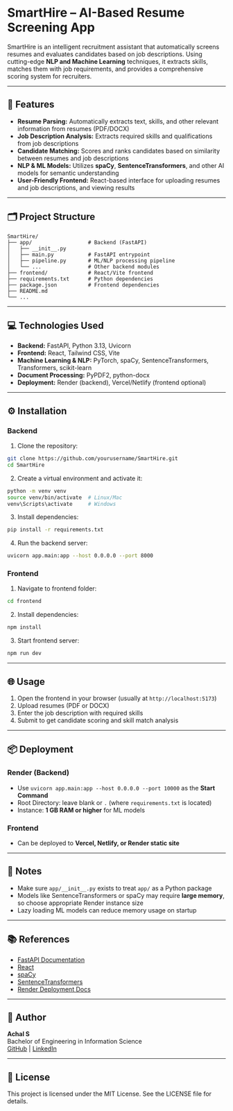# SmartHire – AI-Based Resume Screening App

SmartHire is an intelligent recruitment assistant that automatically screens resumes and evaluates candidates based on job descriptions. Using cutting-edge **NLP and Machine Learning** techniques, it extracts skills, matches them with job requirements, and provides a comprehensive scoring system for recruiters.

---

## 🚀 Features

- **Resume Parsing:** Automatically extracts text, skills, and other relevant information from resumes (PDF/DOCX)
- **Job Description Analysis:** Extracts required skills and qualifications from job descriptions
- **Candidate Matching:** Scores and ranks candidates based on similarity between resumes and job descriptions
- **NLP & ML Models:** Utilizes **spaCy**, **SentenceTransformers**, and other AI models for semantic understanding
- **User-Friendly Frontend:** React-based interface for uploading resumes and job descriptions, and viewing results

---

## 🗂 Project Structure
```
SmartHire/
├── app/                  # Backend (FastAPI)
│   ├── __init__.py
│   ├── main.py           # FastAPI entrypoint
│   ├── pipeline.py       # ML/NLP processing pipeline
│   └── ...               # Other backend modules
├── frontend/             # React/Vite frontend
├── requirements.txt      # Python dependencies
├── package.json          # Frontend dependencies
├── README.md
└── ...
```

---

## 💻 Technologies Used

- **Backend:** FastAPI, Python 3.13, Uvicorn
- **Frontend:** React, Tailwind CSS, Vite
- **Machine Learning & NLP:** PyTorch, spaCy, SentenceTransformers, Transformers, scikit-learn
- **Document Processing:** PyPDF2, python-docx
- **Deployment:** Render (backend), Vercel/Netlify (frontend optional)

---

## ⚙️ Installation

### Backend

1. Clone the repository:
```bash
git clone https://github.com/yourusername/SmartHire.git
cd SmartHire
```

2. Create a virtual environment and activate it:
```bash
python -m venv venv
source venv/bin/activate  # Linux/Mac
venv\Scripts\activate     # Windows
```

3. Install dependencies:
```bash
pip install -r requirements.txt
```

4. Run the backend server:
```bash
uvicorn app.main:app --host 0.0.0.0 --port 8000
```

### Frontend

1. Navigate to frontend folder:
```bash
cd frontend
```

2. Install dependencies:
```bash
npm install
```

3. Start frontend server:
```bash
npm run dev
```

---

## 🌐 Usage

1. Open the frontend in your browser (usually at `http://localhost:5173`)
2. Upload resumes (PDF or DOCX)
3. Enter the job description with required skills
4. Submit to get candidate scoring and skill match analysis

---

## 📦 Deployment

### Render (Backend)

- Use `uvicorn app.main:app --host 0.0.0.0 --port 10000` as the **Start Command**
- Root Directory: leave blank or `.` (where `requirements.txt` is located)
- Instance: **1 GB RAM or higher** for ML models

### Frontend

- Can be deployed to **Vercel, Netlify, or Render static site**

---

## 🔧 Notes

- Make sure `app/__init__.py` exists to treat `app/` as a Python package
- Models like SentenceTransformers or spaCy may require **large memory**, so choose appropriate Render instance size
- Lazy loading ML models can reduce memory usage on startup

---

## 📚 References

- [FastAPI Documentation](https://fastapi.tiangolo.com/)
- [React](https://reactjs.org/)
- [spaCy](https://spacy.io/)
- [SentenceTransformers](https://www.sbert.net/)
- [Render Deployment Docs](https://render.com/docs)

---

## 👤 Author

**Achal S**  
Bachelor of Engineering in Information Science  
[GitHub](https://github.com/achal3014) | [LinkedIn](https://www.linkedin.com/in/achal-s-a46b9126b/)

---

## 📝 License

This project is licensed under the MIT License. See the LICENSE file for details.
